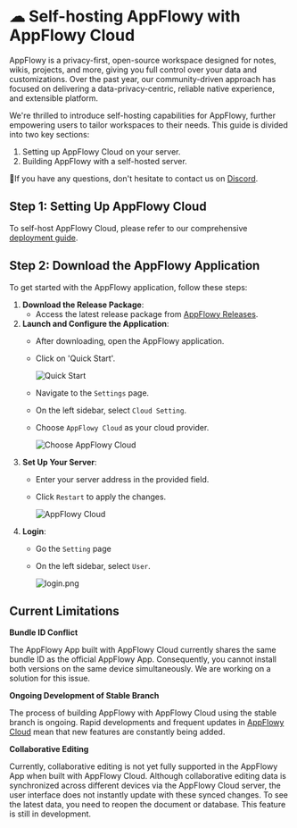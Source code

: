 # ☁ Self-hosting AppFlowy with AppFlowy Cloud

AppFlowy is a privacy-first, open-source workspace designed for notes, wikis, projects, and more, giving you full control over your data and customizations. Over the past year, our community-driven approach has focused on delivering a data-privacy-centric, reliable native experience, and extensible platform.

We're thrilled to introduce self-hosting capabilities for AppFlowy, further empowering users to tailor workspaces to their needs. This guide is divided into two key sections:

1. Setting up AppFlowy Cloud on your server.
2. Building AppFlowy with a self-hosted server.

🙏If you have any questions, don't hesitate to contact us on [Discord](https://discord.gg/7kmZgcvA).

## Step 1: Setting Up AppFlowy Cloud

To self-host AppFlowy Cloud, please refer to our comprehensive [deployment guide](https://github.com/AppFlowy-IO/AppFlowy-Cloud/blob/main/doc/DEPLOYMENT.md).

## Step 2: Download the AppFlowy Application

To get started with the AppFlowy application, follow these steps:

1. **Download the Release Package**:
   * Access the latest release package from [AppFlowy Releases](https://github.com/AppFlowy-IO/AppFlowy-with-AppFlowy-Cloud-Build/releases).
2. **Launch and Configure the Application**:
   * After downloading, open the AppFlowy application.
   *   Click on 'Quick Start'.

       ![Quick Start](../assets/quick\_start.png)
   * Navigate to the `Settings` page.
   * On the left sidebar, select `Cloud Setting`.
   *   Choose `AppFlowy Cloud` as your cloud provider.

       ![Choose AppFlowy Cloud](../assets/choose\_appflowy\_cloud.png)
3. **Set Up Your Server**:
   * Enter your server address in the provided field.
   *   Click `Restart` to apply the changes.

       ![AppFlowy Cloud](../assets/fill\_appflowy\_cloud.png)
4. **Login**:
   * Go the `Setting` page
   *   On the left sidebar, select `User`.

       ![login.png](../assets/login\_page.png)

## Current Limitations

**Bundle ID Conflict**

The AppFlowy App built with AppFlowy Cloud currently shares the same bundle ID as the official AppFlowy App. Consequently, you cannot install both versions on the same device simultaneously. We are working on a solution for this issue.

**Ongoing Development of Stable Branch**

The process of building AppFlowy with AppFlowy Cloud using the stable branch is ongoing. Rapid developments and frequent updates in [AppFlowy Cloud](https://github.com/AppFlowy-IO/AppFlowy-Cloud) mean that new features are constantly being added.

**Collaborative Editing**

Currently, collaborative editing is not yet fully supported in the AppFlowy App when built with AppFlowy Cloud. Although collaborative editing data is synchronized across different devices via the AppFlowy Cloud server, the user interface does not instantly update with these synced changes. To see the latest data, you need to reopen the document or database. This feature is still in development.
